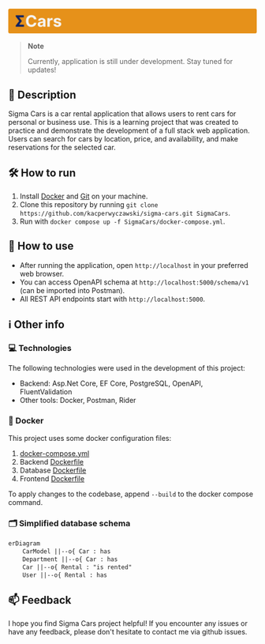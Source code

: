 ![Sigma cars](Assets/header.svg)

> **Note**
>
> Currently, application is still under development. Stay tuned for updates!

## 📝 Description

Sigma Cars is a car rental application that allows users to rent cars for personal or business use. This is a learning project that was created to practice and demonstrate the development of a full stack web application. Users can search for cars by location, price, and availability, and make reservations for the selected car.

## 🛠️ How to run

1. Install [Docker](https://www.docker.com/) and [Git](https://git-scm.com/downloads) on your machine.
2. Clone this repository by running `git clone https://github.com/kacperwyczawski/sigma-cars.git SigmaCars`.
3. Run with `docker compose up -f SigmaCars/docker-compose.yml`.

## 🚀 How to use

- After running the application, open `http://localhost` in your preferred web browser.
- You can access OpenAPI schema at `http://localhost:5000/schema/v1` (can be imported into Postman).
- All REST API endpoints start with `http://localhost:5000`.

## ℹ️ Other info

### 💻 Technologies

The following technologies were used in the development of this project:

- Backend: Asp.Net Core, EF Core, PostgreSQL, OpenAPI, FluentValidation
- Other tools: Docker, Postman, Rider

### 🐋 Docker

This project uses some docker configuration files:

1. [docker-compose.yml](docker-compose.yml)
2. Backend [Dockerfile](Backend/Dockerfile)
3. Database [Dockerfile](Database/Dockerfile)
4. Frontend [Dockerfile](Frontend/Dockerfile)

To apply changes to the codebase, append `--build` to the docker compose command.

### 🗂️ Simplified database schema

```mermaid
erDiagram
    CarModel ||--o{ Car : has
    Department ||--o{ Car : has
    Car ||--o{ Rental : "is rented"
    User ||--o{ Rental : has
```

## 📫 Feedback

I hope you find Sigma Cars project helpful! If you encounter any issues or have any feedback, please don't hesitate to contact me via github issues.
